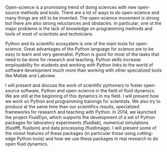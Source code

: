 Open-science is a promissing trend of doing sciences with new open-source
methods and tools. There are a lot of ways to do open-science and many things
are still to be invented. The open-science movement is strong but there are
also strong reluctances and obstacles. In particular, one ot the major problems
is the lack of knowledge on programming methods and tools of most of
scientists and technicians.

Python and its scientific ecosystem is one of the main tools for
open-science. Great advantages of the Python language for science are to be easy
to learn and very generalist. Python is good for most of the tasks that need to
be done for research and teaching. Python skills increase employability for
students and working with Python links to the world of software development
much more than working with other specialized tools like Matlab and Labview.

I will present and discuss the work of scientific pythoners to foster
open-source software, Python and open-science in the field of fluid
dynamics. We are still at the beginning of this dynamics in my field. I will
present how we work on Python and programming trainings for scientists. We also
try to produce at the same time than our scientifics results, specialized
frameworks for research and teaching with Python. In 2014, we launched the
project FluidDyn, which supports the development of a set of Python packages
for laboratory experiments (fluidlab), numerical simulations (fluidfft,
fluidsim) and data processing (fluidimage). I will present some of the nicest
features of these packages (in particular those using cutting-edge Python
tools) and how we use these packages in real research to do open fluid
dynamics.

